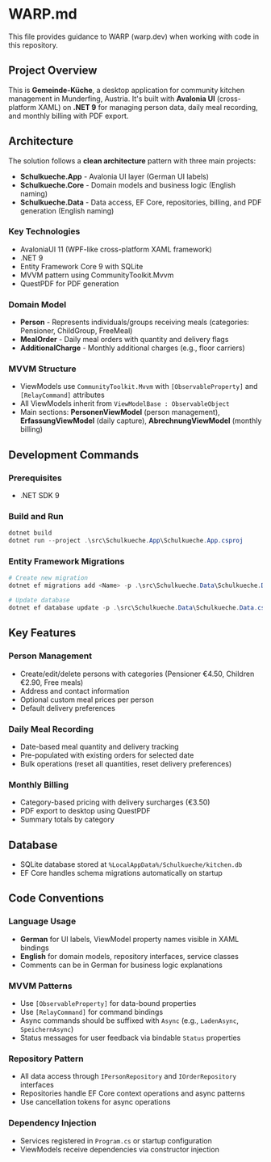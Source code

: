 # WARP.md

This file provides guidance to WARP (warp.dev) when working with code in this repository.

## Project Overview

This is **Gemeinde-Küche**, a desktop application for community kitchen management in Munderfing, Austria. It's built with **Avalonia UI** (cross-platform XAML) on **.NET 9** for managing person data, daily meal recording, and monthly billing with PDF export.

## Architecture

The solution follows a **clean architecture** pattern with three main projects:

- **Schulkueche.App** - Avalonia UI layer (German UI labels)
- **Schulkueche.Core** - Domain models and business logic (English naming)  
- **Schulkueche.Data** - Data access, EF Core, repositories, billing, and PDF generation (English naming)

### Key Technologies
- AvaloniaUI 11 (WPF-like cross-platform XAML framework)
- .NET 9
- Entity Framework Core 9 with SQLite
- MVVM pattern using CommunityToolkit.Mvvm
- QuestPDF for PDF generation

### Domain Model
- **Person** - Represents individuals/groups receiving meals (categories: Pensioner, ChildGroup, FreeMeal)
- **MealOrder** - Daily meal orders with quantity and delivery flags
- **AdditionalCharge** - Monthly additional charges (e.g., floor carriers)

### MVVM Structure
- ViewModels use `CommunityToolkit.Mvvm` with `[ObservableProperty]` and `[RelayCommand]` attributes
- All ViewModels inherit from `ViewModelBase : ObservableObject`
- Main sections: **PersonenViewModel** (person management), **ErfassungViewModel** (daily capture), **AbrechnungViewModel** (monthly billing)

## Development Commands

### Prerequisites
- .NET SDK 9

### Build and Run
```powershell
dotnet build
dotnet run --project .\src\Schulkueche.App\Schulkueche.App.csproj
```

### Entity Framework Migrations
```powershell
# Create new migration
dotnet ef migrations add <Name> -p .\src\Schulkueche.Data\Schulkueche.Data.csproj -s .\src\Schulkueche.App\Schulkueche.App.csproj

# Update database
dotnet ef database update -p .\src\Schulkueche.Data\Schulkueche.Data.csproj -s .\src\Schulkueche.App\Schulkueche.App.csproj
```

## Key Features

### Person Management
- Create/edit/delete persons with categories (Pensioner €4.50, Children €2.90, Free meals)
- Address and contact information
- Optional custom meal prices per person
- Default delivery preferences

### Daily Meal Recording
- Date-based meal quantity and delivery tracking
- Pre-populated with existing orders for selected date
- Bulk operations (reset all quantities, reset delivery preferences)

### Monthly Billing
- Category-based pricing with delivery surcharges (€3.50)
- PDF export to desktop using QuestPDF
- Summary totals by category

## Database
- SQLite database stored at `%LocalAppData%/Schulkueche/kitchen.db`
- EF Core handles schema migrations automatically on startup

## Code Conventions

### Language Usage
- **German** for UI labels, ViewModel property names visible in XAML bindings
- **English** for domain models, repository interfaces, service classes
- Comments can be in German for business logic explanations

### MVVM Patterns
- Use `[ObservableProperty]` for data-bound properties
- Use `[RelayCommand]` for command bindings
- Async commands should be suffixed with `Async` (e.g., `LadenAsync`, `SpeichernAsync`)
- Status messages for user feedback via bindable `Status` properties

### Repository Pattern
- All data access through `IPersonRepository` and `IOrderRepository` interfaces
- Repositories handle EF Core context operations and async patterns
- Use cancellation tokens for async operations

### Dependency Injection
- Services registered in `Program.cs` or startup configuration
- ViewModels receive dependencies via constructor injection